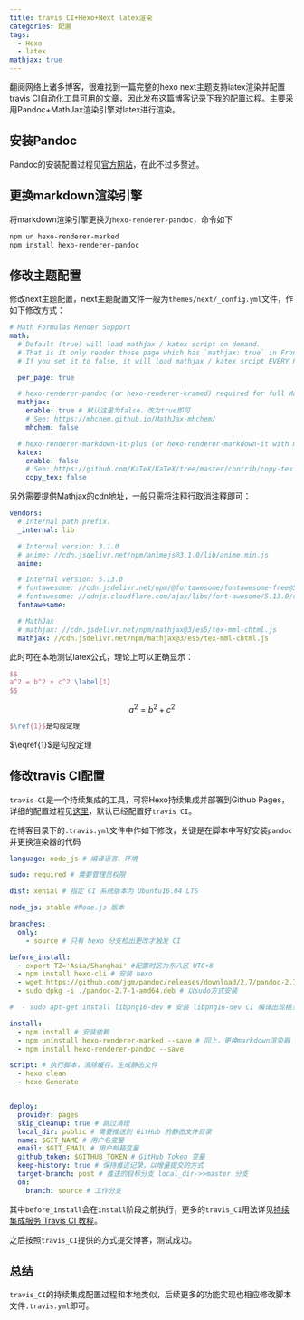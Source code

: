 ```yaml
---
title: travis CI+Hexo+Next latex渲染
categories: 配置
tags:
  - Hexo
  - latex
mathjax: true
---
```


翻阅网络上诸多博客，很难找到一篇完整的hexo next主题支持latex渲染并配置travis CI自动化工具可用的文章，因此发布这篇博客记录下我的配置过程。主要采用Pandoc+MathJax渲染引擎对latex进行渲染。



## 安装Pandoc

Pandoc的安装配置过程见[官方网站](https://pandoc.org/installing.html)，在此不过多赘述。



## 更换markdown渲染引擎

将markdown渲染引擎更换为`hexo-renderer-pandoc`，命令如下

```bash
npm un hexo-renderer-marked
npm install hexo-renderer-pandoc
```

<!-- more -->

## 修改主题配置

修改next主题配置，next主题配置文件一般为`themes/next/_config.yml`文件，作如下修改方式：

```yml
# Math Formulas Render Support
math:
  # Default (true) will load mathjax / katex script on demand.
  # That is it only render those page which has `mathjax: true` in Front-matter.
  # If you set it to false, it will load mathjax / katex srcipt EVERY PAGE.

  per_page: true

  # hexo-renderer-pandoc (or hexo-renderer-kramed) required for full MathJax support.
  mathjax:
    enable: true # 默认这里为false，改为true即可
    # See: https://mhchem.github.io/MathJax-mhchem/
    mhchem: false

  # hexo-renderer-markdown-it-plus (or hexo-renderer-markdown-it with markdown-it-katex plugin) required for full Katex support.
  katex:
    enable: false
    # See: https://github.com/KaTeX/KaTeX/tree/master/contrib/copy-tex
    copy_tex: false
```

另外需要提供Mathjax的cdn地址，一般只需将注释行取消注释即可：

```yml
vendors:
  # Internal path prefix.
  _internal: lib

  # Internal version: 3.1.0
  # anime: //cdn.jsdelivr.net/npm/animejs@3.1.0/lib/anime.min.js
  anime:

  # Internal version: 5.13.0
  # fontawesome: //cdn.jsdelivr.net/npm/@fortawesome/fontawesome-free@5/css/all.min.css
  # fontawesome: //cdnjs.cloudflare.com/ajax/libs/font-awesome/5.13.0/css/all.min.css
  fontawesome:

  # MathJax
  # mathjax: //cdn.jsdelivr.net/npm/mathjax@3/es5/tex-mml-chtml.js
  mathjax: //cdn.jsdelivr.net/npm/mathjax@3/es5/tex-mml-chtml.js
```

此时可在本地测试latex公式，理论上可以正确显示：

```latex
$$
a^2 = b^2 + c^2 \label{1}
$$
```


$$
\begin{equation}
	a^2 = b^2 + c^2 \label{1}
\end{equation}
$$




```latex
$\ref{1}$是勾股定理
```

$\eqref{1}$是勾股定理



## 修改travis CI配置

`travis CI`是一个持续集成的工具，可将Hexo持续集成并部署到Github Pages，详细的配置过程见[这里](https://easyhexo.com/1-Hexo-install-and-config/1-5-continuous-integration.html)，默认已经配置好`travis CI`。

在博客目录下的`.travis.yml`文件中作如下修改，关键是在脚本中写好安装`pandoc`并更换渲染器的代码

```yml
language: node_js # 编译语言、环境

sudo: required # 需要管理员权限

dist: xenial # 指定 CI 系统版本为 Ubuntu16.04 LTS

node_js: stable #Node.js 版本

branches:
  only:
    - source # 只有 hexo 分支检出更改才触发 CI

before_install: 
  - export TZ='Asia/Shanghai' #配置时区为东八区 UTC+8
  - npm install hexo-cli # 安装 hexo
  - wget https://github.com/jgm/pandoc/releases/download/2.7/pandoc-2.7-1-amd64.deb # 下载pandoc
  - sudo dpkg -i ./pandoc-2.7-1-amd64.deb # 以sudo方式安装

#  - sudo apt-get install libpng16-dev # 安装 libpng16-dev CI 编译出现相关报错时请取消注释

install:
  - npm install # 安装依赖
  - npm uninstall hexo-renderer-marked --save # 同上，更换markdown渲染器
  - npm install hexo-renderer-pandoc --save

script: # 执行脚本，清除缓存，生成静态文件
  - hexo clean
  - hexo Generate


deploy:
  provider: pages
  skip_cleanup: true # 跳过清理
  local_dir: public # 需要推送到 GitHub 的静态文件目录 
  name: $GIT_NAME # 用户名变量
  email: $GIT_EMAIL # 用户邮箱变量
  github_token: $GITHUB_TOKEN # GitHub Token 变量
  keep-history: true # 保持推送记录，以增量提交的方式
  target-branch: post # 推送的目标分支 local_dir->>master 分支
  on:
    branch: source # 工作分支
```

其中`before_install`会在`install`阶段之前执行，更多的`travis_CI`用法详见[持续集成服务 Travis CI 教程](http://www.ruanyifeng.com/blog/2017/12/travis_ci_tutorial.html)。

之后按照`travis_CI`提供的方式提交博客，测试成功。



## 总结

`travis_CI`的持续集成配置过程和本地类似，后续更多的功能实现也相应修改脚本文件`.travis.yml`即可。